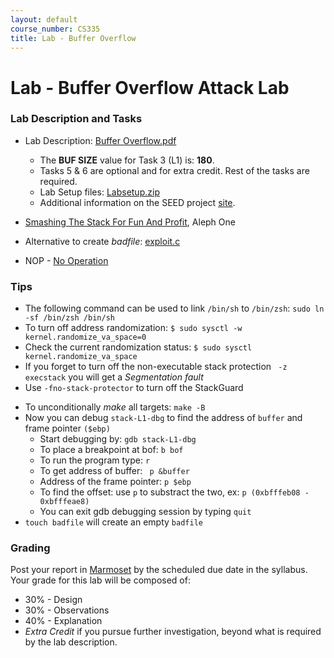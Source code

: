 ```yaml
---
layout: default
course_number: CS335
title: Lab - Buffer Overflow
---
```


# Lab - Buffer Overflow Attack Lab

### Lab Description and Tasks

- Lab Description: [Buffer Overflow.pdf](buffer\Buffer_Overflow_Setuid.pdf)
  - The **BUF SIZE** value for Task 3 (L1) is: **180**.
  - Tasks 5 & 6 are optional and for extra credit. Rest of the tasks are required.
  - Lab Setup files: [Labsetup.zip](buffer\Labsetup.zip)
  - Additional information on the SEED project [site](https://seedsecuritylabs.org/Labs_20.04/Software/Buffer_Overflow_Setuid/).

- [Smashing The Stack For Fun And Profit](https://insecure.org/stf/smashstack.html), Aleph One

- Alternative to create _badfile_: [exploit.c](buffer\exploit.c)
- NOP - [No Operation](https://www.felixcloutier.com/x86/nop)

### Tips

- The following command can be used to link ```/bin/sh``` to ```/bin/zsh```: ```sudo ln -sf /bin/zsh /bin/sh```
- To turn off address randomization: ```$ sudo sysctl -w kernel.randomize_va_space=0```
- Check the current randomization status: ```$ sudo sysctl kernel.randomize_va_space```
- If you forget to turn off the non-executable stack protection ``` -z execstack``` you will get a *Segmentation fault*
- Use ```-fno-stack-protector``` to turn off the StackGuard 

<!--
 - To compile the ```stack.c``` program using debug flags: ```gcc stack.c -o gdb-stack -g -z execstack -fno-stack-protector```.
 -->

- To unconditionally _make_ all targets: ```make -B```
- Now you can debug ```stack-L1-dbg``` to find the address of ```buffer``` and frame pointer ```($ebp)```
  - Start debugging by: ```gdb stack-L1-dbg```
  - To place a breakpoint at bof: ```b bof```
  - To run the program type: ```r```
  - To get address of buffer: ``` p &buffer```
  - Address of the frame pointer: ```p $ebp```
  - To find the offset: use ```p``` to substract the two, ex: ```p (0xbfffeb08 - 0xbfffeae8)```
  - You can exit gdb debugging session by typing ```quit```
- ```touch badfile``` will create an empty ```badfile```

### Grading

Post your report in [Marmoset](https://cs.ycp.edu/marmoset) by the scheduled due date in the syllabus. Your grade for this lab will be composed of:
- 30% - Design
- 30% - Observations
- 40% - Explanation
- *Extra Credit* if you pursue further investigation, beyond what is required by the lab description.

<!--

1	Familiar with Shell 5
2	Vulnerable program 5
3	Level 1 on 32 bit	30
4	Level 2 on 32 bit 30
7	dash countermeasures 15
8	ASLR 7.5
9	Other Protections	7.5

->